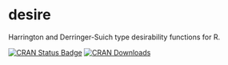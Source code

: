 # desire
Harrington and Derringer-Suich type desirability functions for R.

[![CRAN Status Badge](http://www.r-pkg.org/badges/version/desire)](http://cran.r-project.org/web/packages/desire)
[![CRAN Downloads](http://cranlogs.r-pkg.org/badges/desire)](http://cran.rstudio.com/web/packages/desire/index.html)
